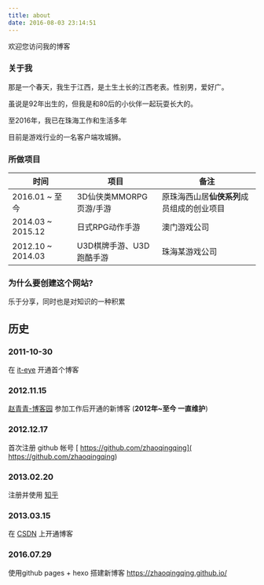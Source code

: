```yaml
---
title: about
date: 2016-08-03 23:14:51
---
```

欢迎您访问我的博客
<!-- more -->

### 关于我

那是一个春天，我生于江西，是土生土长的江西老表。性别男，爱好广。

虽说是92年出生的，但我是和80后的小伙伴一起玩耍长大的。

至2016年，我已在珠海工作和生活多年

目前是游戏行业的一名客户端攻城狮。

### 所做项目

| 时间                | 项目                | 备注                      |
| ----------------- | ----------------- | ----------------------- |
| 2016.01 ~ 至今      | 3D仙侠类MMORPG 页游/手游 | 原珠海西山居**仙侠系列**成员组成的创业项目 |
| 2014.03 ~ 2015.12 | 日式RPG动作手游         | 澳门游戏公司                  |
| 2012.10 ~ 2014.03 | U3D棋牌手游、U3D跑酷手游   | 珠海某游戏公司                 |

### 为什么要创建这个网站?

乐于分享，同时也是对知识的一种积累

## 历史

### 2011-10-30

在 [it-eye](http://569032731-qq-com.iteye.com/) 开通首个博客

### 2012.11.15

 [赵青青-博客园](http://www.cnblogs.com/zhaoqingqing/) 参加工作后开通的新博客 (**2012年~至今 一直维护**)

### 2012.12.17

首次注册 github 帐号 [ https://github.com/zhaoqingqing]( https://github.com/zhaoqingqing)

### 2013.02.20

注册并使用 [知乎](https://www.zhihu.com/people/zhaoqingqing)

### 2013.03.15

在 [CSDN](http://blog.csdn.net/zhaoqingqing22) 上开通博客

### 2016.07.29

使用github pages + hexo 搭建新博客 https://zhaoqingqing.github.io/
